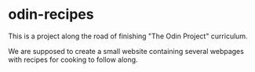 # odin-recipes

This is a project along the road of finishing "The Odin Project" curriculum. 

We are supposed to create a small website containing several webpages with recipes for cooking to follow along. 